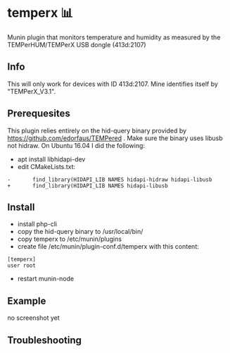 # temperx :bar_chart:

Munin plugin that monitors temperature and humidity as measured by the TEMPerHUM/TEMPerX USB dongle (413d:2107)

## Info ##

This will only work for devices with ID 413d:2107. Mine identifies itself by "TEMPerX_V3.1".

## Prerequesites ##

This plugin relies entirely on the hid-query binary provided by https://github.com/edorfaus/TEMPered .
Make sure the binary uses libusb not hidraw. On Ubuntu 16.04 I did the following:

* apt install libhidapi-dev
* edit CMakeLists.txt:
```
-       find_library(HIDAPI_LIB NAMES hidapi-hidraw hidapi-libusb
+       find_library(HIDAPI_LIB NAMES hidapi-libusb
```

## Install

* install php-cli
* copy the hid-query binary to /usr/local/bin/
* copy temperx to /etc/munin/plugins
* create file /etc/munin/plugin-conf.d/temperx with this content:
```
[temperx]
user root
```
* restart munin-node

## Example

no screenshot yet

## Troubleshooting


